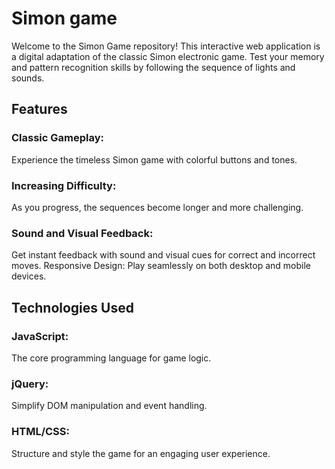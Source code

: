 # Simon game

Welcome to the Simon Game repository! This interactive web application is a digital adaptation of the classic Simon electronic game. Test your memory and pattern recognition skills by following the sequence of lights and sounds.

## Features

### Classic Gameplay: 
Experience the timeless Simon game with colorful buttons and tones.
### Increasing Difficulty: 
As you progress, the sequences become longer and more challenging.
### Sound and Visual Feedback: 
Get instant feedback with sound and visual cues for correct and incorrect moves.
Responsive Design: Play seamlessly on both desktop and mobile devices.

## Technologies Used
### JavaScript: 
The core programming language for game logic.
### jQuery: 
Simplify DOM manipulation and event handling.
### HTML/CSS: 
Structure and style the game for an engaging user experience.
